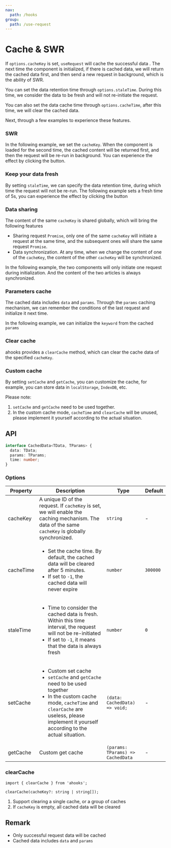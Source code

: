 ```yaml
---
nav:
  path: /hooks
group:
  path: /use-request
---
```


# Cache & SWR

If `options.cacheKey` is set, `useRequest` will cache the successful data . The next time the component is initialized, if there is cached data, we will return the cached data first, and then send a new request in background, which is the ability of SWR.

You can set the data retention time through `options.staleTime`. During this time, we consider the data to be fresh and will not re-initiate the request.

You can also set the data cache time through `options.cacheTime`, after this time, we will clear the cached data.

Next, through a few examples to experience these features.

### SWR

In the following example, we set the `cacheKey`. When the component is loaded for the second time, the cached content will be returned first, and then the request will be re-run in background. You can experience the effect by clicking the button.

<code src="./demo/cacheKey.tsx"></code>

### Keep your data fresh

By setting `staleTime`, we can specify the data retention time, during which time the request will not be re-run. The following example sets a fresh time of 5s, you can experience the effect by clicking the button

<code src="./demo/staleTime.tsx"></code>

### Data sharing

The content of the same `cacheKey` is shared globally, which will bring the following features

- Sharing request `Promise`, only one of the same `cacheKey` will initiate a request at the same time, and the subsequent ones will share the same request `Promise`.
- Data synchronization. At any time, when we change the content of one of the `cacheKey`, the content of the other `cacheKey` will be synchronized.

In the following example, the two components will only initiate one request during initialization. And the content of the two articles is always synchronized.

<code src="./demo/share.tsx"></code>

### Parameters cache

The cached data includes `data` and `params`. Through the `params` caching mechanism, we can remember the conditions of the last request and initialize it next time.

In the following example, we can initialize the `keyword` from the cached `params`

<code src="./demo/params.tsx"></code>

### Clear cache

ahooks provides a `clearCache` method, which can clear the cache data of the specified `cacheKey`.

<code src="./demo/clearCache.tsx"></code>

### Custom cache

By setting `setCache` and `getCache`, you can customize the cache, for example, you can store data in `localStorage`, `IndexDB`, etc.

Please note:

1. `setCache` and `getCache` need to be used together.
2. In the custom cache mode, `cacheTime` and `clearCache` will be unused, please implement it yourself according to the actual situation.

<code src="./demo/setCache.tsx"></code>

## API

```ts
interface CachedData<TData, TParams> {
  data: TData;
  params: TParams;
  time: number;
}
```

### Options

| Property  | Description                                                                                                                                                                                                                                   | Type                              | Default  |
| --------- | --------------------------------------------------------------------------------------------------------------------------------------------------------------------------------------------------------------------------------------------- | --------------------------------- | -------- |
| cacheKey  | A unique ID of the request. If `cacheKey` is set, we will enable the caching mechanism. The data of the same `cacheKey` is globally synchronized.                                                                                             | `string`                          | -        |
| cacheTime | <ul><li> Set the cache time. By default, the cached data will be cleared after 5 minutes.</li><li> If set to `-1`, the cached data will never expire</li></ul>                                                                                | `number`                          | `300000` |
| staleTime | <ul><li> Time to consider the cached data is fresh. Within this time interval, the request will not be re-initiated</li><li> If set to `-1`, it means that the data is always fresh</li></ul>                                                 | `number`                          | `0`      |
| setCache  | <ul><li> Custom set cache </li><li> `setCache` and `getCache` need to be used together</li><li> In the custom cache mode, `cacheTime` and `clearCache` are useless, please implement it yourself according to the actual situation.</li></ul> | `(data: CachedData) => void;`     | -        |
| getCache  | Custom get cache                                                                                                                                                                                                                              | `(params: TParams) => CachedData` | -        |

### clearCache

```tsx | pure
import { clearCache } from 'ahooks';

clearCache(cacheKey?: string | string[]);
```

1. Support clearing a single cache, or a group of caches
2. If `cacheKey` is empty, all cached data will be cleared

## Remark

- Only successful request data will be cached
- Cached data includes `data` and `params`

